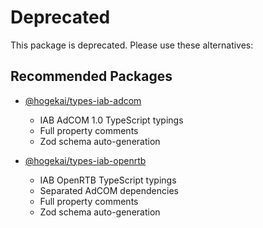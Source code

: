 # Deprecated

This package is deprecated. Please use these alternatives:

## Recommended Packages

- [@hogekai/types-iab-adcom](https://github.com/hogekai/types-iab-adcom)
  - IAB AdCOM 1.0 TypeScript typings
  - Full property comments
  - Zod schema auto-generation

- [@hogekai/types-iab-openrtb](https://github.com/hogekai/types-iab-openrtb) 
  - IAB OpenRTB TypeScript typings
  - Separated AdCOM dependencies
  - Full property comments
  - Zod schema auto-generation